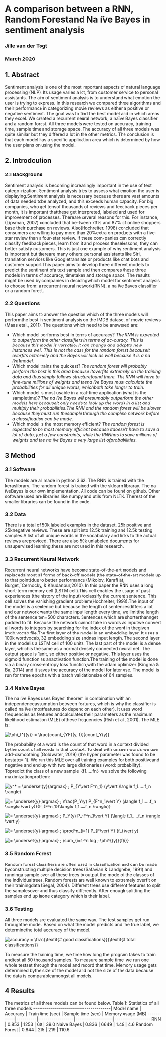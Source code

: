 # A comparison between a RNN, Random Forestand Na ̈ıve Bayes in sentiment analysis
### Jille van der Togt
### March 2020
## 1. Abstract
Sentiment analysis is one of the most important aspects of natural language processing (NLP). Its usage varies a lot, from customer service to personal assistants. The aim of sentiment analysis is to understand what emotion the user is trying to express. In this research we compared three algorithms and their performance in categorizing movie reviews as either a positive or negative sentiment. The goal was to find the best model and in which areas they excel. We created a recurrent neural network, a naïve Bayes classifier and a random forest. All three models were tested on accuracy, training time, sample time and storage space. The accuracy of all three models was quite similar but they differed a lot in the other metrics. The conclusion is that each model has a specific application area which is determined by how the user plans on using the model. 
## 2. Introdcution
### 2.1 Background
Sentiment analysis is becoming increasingly important in the use of text catego-rization.  Sentiment analysis tries to assess what emotion the user is displaying.Sentiment analysis is necessary because there are vast amounts of data needed tobe analyzed, and this exceeds human capacity.  For big companies, who get tensof  thousands  of  reviews  and  feedback  pieces  per  month,  it  is  important  thatthese  get  interpreted,  labeled  and  used  for  improvement  of  processes.   Thereare several reasons for this.  For instance, (Lipsman, 2007) concluded that be-tween 73% and 87% of online shoppers base their purchase on reviews.  Also(Hochreiter, 1998) concluded that consumers are willing to pay more than 20%extra on products with a five-star review than a four-star review.  If these com-panies  can  correctly  classify  feedback  pieces,  learn  from  it  and  process  theselessons, they can better satisfy customers. This is just one example of why sentiment analysis is important but thereare many others:  personal assistants like Siri, translation services like Googletranslate or products like chat bots and customer support.This paper aims to develop three different models to predict the sentiment ofa text sample and then compares these three models in terms of accuracy, timetaken and storage space.  The results might be used by companies in decidingwhich model for sentiment analysis to choose from:  a recurrent neural network(RNN), a na ̈ıve Bayes classifier or a random forest.

### 2.2 Questions
This paper aims to answer the question which of the three models will performthe best in sentiment analysis on the IMDB dataset of movie reviews (Maas etal., 2011).  The questions which need to be answered are:
* Which model performs best in terms of accuracy? *The  RNN  is  expected  to  outperform  the  other  classifiers  in  terms  of  ac-curacy.   This  is  because  this  model  is  versatile;  it  can  change  and  adaptto new instances well.  This is not the case for the random forest becauseit overfits extremely and the Bayes will lack as well because it is a na ̈ıve1model.*
* Which model trains the quickest? *The  random  forest  will  probably  perform  the  best  in  this  area  because  itoverfits  extremely  on  the  training  data  and  thus  simply  follows  structurefound there.  The RNN will have  to fine-tune millions  of weights and thena ̈ıve  Bayes  must  calculate  the  probabilities  for  all  unique  words,  whichboth take longer to train.*
* Which model is most usable in a real-time application (what is the sampletime)? *The na ̈ıve Bayes will presumably outperform the other models here becauseit only needs to look up the words in a list and multiply their probabilities.The RNN and the random forest will be slower because they must run thesample through the complete network before a classification can be made.*
* Which model is the most memory efficient? *The  random  forest  is  expected  to  be  most  memory  efficient  because  itdoesn’t  have  to  save  a  lot  of  data,  just  a  few  constraints,  while  the  RNNhas  to  save  millions  of  weights  and  the  na ̈ıve  Bayes  a  very  large  list  ofprobabilities.*

## 3 Method
### 3.1 Software
The models are all made in python 3.62.  The RNN is trained with the keraslibrary.  The random forest is trained with the sklearn libraray.  The na ̈ıveBayes is our own implementation.  All code can be found on github. Other software used are libraries like numpy and utils from NLTK. Therest of the smaller libraries can be found in the code.

### 3.2 Data
There is a total of 50k labeled examples in the dataset.  25k positive and 25knegative reviews.  These are split into 12.5k training and 12.5k testing samples.A list of all unique words in the vocabulary and links to the actual reviews areprovided.  There are also 50k unlabeled documents for unsupervised learning,these are not used in this research.

### 3.3 Recurrent Neural Network
Recurrent  neural  networks  have  become  state-of-the-art  models  and  replacedalmost all forms of back-off models (the state-of-the-art models up to that point)due to better performance (Mikolov, Karafi ́at, Burget,ˇCernocky, & Khudanpur,2010).  In this paper the RNN uses a long short-term memory cell (LSTM cell).This  cell  enables  the  usage  of  past  experiences  (the  history  of  the  input)  toclassify the current sentence.  This cell solves the vanishing gradient problem(Hochreiter, 1998).The  input  of  the  model  is  a  sentence  but  because  the  length  of  sentencesdiffers a lot and our network wants the same input length every time, we limitthe  length  of  the  sentence  ton=500  characters.   Sentences  which  are  shorterthannget padded to fit.  Because the network cannot take in words as inputwe convert all words to integers by searching for the index of the word in thegiven imdb.vocab file.The  first  layer  of  the  model  is  an  embedding  layer.   It  uses  a  100k  wordvocab, 32 embedding size andnas input length.  The second layer in the modelis a LSTM cell of 100 units.  The last part of the model is a dense layer, whichis the same as a normal densely connected neural net.  The output space is 1unit, so either positive or negative.  This layer uses the sigmoid function as anactivation function.The training of the model is done via a binary cross-entropy loss function,with the adam optimizer (Kingma & Ba, 2014) and it saves the accuracy of the model for later use.  The model is run for three epochs with a batch validationsize of 64 samples.

### 3.4 Naive Bayes
The  na ̈ıve  Bayes  uses  Bayes’  theorem  in  combination  with  an  independenceassumption between features, which is why the classifier is called na ̈ıve (mostfeatures  do  depend  on  each  other).   It  uses  word  frequencies  as  features  andcalculates  their  parameters  as  the  maximum  likelihood  estimation  (MLE)  ofthese frequencies (Rish et al., 2001).  The MLE is: 

![\phi_f^{(y)} = \frac{count_{YF}(y, f)}{count_Y(y)}](https://render.githubusercontent.com/render/math?math=%5Cphi_f%5E%7B(y)%7D%20%3D%20%5Cfrac%7Bcount_%7BYF%7D(y%2C%20f)%7D%7Bcount_Y(y)%7D)

The  probability  of  a  word  is  the  count  of  that  word  in  a  context  divided  bythe count of all words in that context.  To deal with unseen words we use add-αsmoothing  (Goldwater,  2019)  (the  hyper  parameter  was  found  to  be  bestatα=  1).   We  run  this  MLE  over  all  training  examples  for  both  positiveand negative and end up with two large dictionaries (word:  probability).  Topredict the class of a new sample〈f1.....fn〉we solve the following maximizationproblem:

![y^* = \underset{y}{argmax} \; P_{Y\vert F^n_1} (y\vert \langle  f_1.....f_n  \rangle)](https://render.githubusercontent.com/render/math?math=y%5E*%20%3D%20%5Cunderset%7By%7D%7Bargmax%7D%20%5C%3B%20P_%7BY%5Cvert%20F%5En_1%7D%20(y%5Cvert%20%5Clangle%20%20f_1.....f_n%20%20%5Crangle))

![= \underset{y}{argmax} \; \frac{P_Y(y) P_{F^n_1\vert Y} (\langle  f_1.....f_n  \rangle \vert y)}{P_{F^n_1}(\langle  f_1.....f_n  \rangle)}](https://render.githubusercontent.com/render/math?math=%3D%20%5Cunderset%7By%7D%7Bargmax%7D%20%5C%3B%20%5Cfrac%7BP_Y(y)%20P_%7BF%5En_1%5Cvert%20Y%7D%20(%5Clangle%20%20f_1.....f_n%20%20%5Crangle%20%5Cvert%20y)%7D%7BP_%7BF%5En_1%7D(%5Clangle%20%20f_1.....f_n%20%20%5Crangle)%7D)

![= \underset{y}{argmax} \; P_Y(y) P_{F^n_1\vert Y} (\langle  f_1.....f_n  \rangle \vert y)](https://render.githubusercontent.com/render/math?math=%3D%20%5Cunderset%7By%7D%7Bargmax%7D%20%5C%3B%20P_Y(y)%20P_%7BF%5En_1%5Cvert%20Y%7D%20(%5Clangle%20%20f_1.....f_n%20%20%5Crangle%20%5Cvert%20y))

![= \underset{y}{argmax} \; \prod^n_{i=1} P_{F\vert Y} (f_i \vert y)](https://render.githubusercontent.com/render/math?math=%3D%20%5Cunderset%7By%7D%7Bargmax%7D%20%5C%3B%20%5Cprod%5En_%7Bi%3D1%7D%20P_%7BF%5Cvert%20Y%7D%20(f_i%20%5Cvert%20y))

![= \underset{y}{argmax} \; \sum_{i=1}^n log \; \phi^{(y)}_{f_{i}}](https://render.githubusercontent.com/render/math?math=%3D%20%5Cunderset%7By%7D%7Bargmax%7D%20%5C%3B%20%5Csum_%7Bi%3D1%7D%5En%20log%20%5C%3B%20%5Cphi%5E%7B(y)%7D_%7Bf_%7Bi%7D%7D)

### 3.5 Random Forest
Random forest classifiers are often used in classification and can be made byconstructing multiple decision trees (Safavian & Landgrebe, 1991) and runninga sample over all these trees to output the mode of the classes of the individualtrees.   Random  forests  are  well  known  to  extremely  overfit  on  their  trainingdata  (Segal,  2004).   Different  trees  use  different  features  to  split  the  samplesover and thus classify differently.  After enough splitting the samples end up inone category which is their label.

### 3.6 Testing
All three models are evaluated the same way.  The test samples get run throughthe model.  Based on what the model predicts and the true label, we determinethe total accuracy of the model.

![accuracy = \frac{\textit{\# good classifications}}{\textit{\# total classifications}}](https://render.githubusercontent.com/render/math?math=accuracy%20%3D%20%5Cfrac%7B%5Ctextit%7B%5C%23%20good%20classifications%7D%7D%7B%5Ctextit%7B%5C%23%20total%20classifications%7D%7D)

To measure the training time, we time how long the program takes to train andtest all 50 thousand samples.  To measure sample time, we run one whole testset through the model and record that time.  Memory usage gets determined bythe size of the model and not the size of the data because the data is comparableamongst all models.

## 4 Results
The metrics of all three models can be found below.
Table 1: Statistics of all three models
---------------------------------------|
Model name | Accuracy | Train time (sec) | Sample time (sec) | Memory usage (MB)
-----------|----------|------------------|-------------------|------------------
RNN | 0.853 | 1253 | 60 | 39.0
Naive Bayes | 0.836 | 6649 | 1.49 | 4.6
Random Forest | 0.844 | 215 | 219 | 110.6

